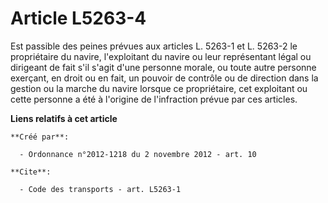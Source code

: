 # Article L5263-4

Est passible des peines prévues aux articles L. 5263-1 et L. 5263-2 le propriétaire du navire, l'exploitant du navire ou leur
représentant légal ou dirigeant de fait s'il s'agit d'une personne morale, ou toute autre personne exerçant, en droit ou en
fait, un pouvoir de contrôle ou de direction dans la gestion ou la marche du navire lorsque ce propriétaire, cet exploitant
ou cette personne a été à l'origine de l'infraction prévue par ces articles.

**Liens relatifs à cet article**

	**Créé par**:

	  - Ordonnance n°2012-1218 du 2 novembre 2012 - art. 10

	**Cite**:

	  - Code des transports - art. L5263-1
